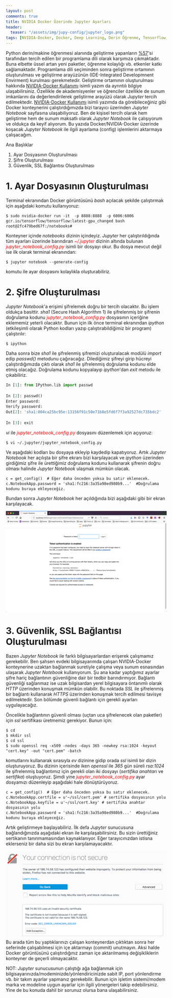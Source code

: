 ```yaml
---
layout: post
comments: true
title: NVIDIA Docker Üzerinde Jupyter Ayarları
header:
  teaser: "/assets/img/jupy-config/jupyter_logo.png"
tags: [NVIDIA-Docker, Docker, Deep Learning, Derin Öğrenme, Tensorflow, Jupyter, Jupyter Config, Jupyter Notebook]
---
```


   Python derin/makine öğrenmesi alanında geliştirme yapanların [%57](https://towardsdatascience.com/what-is-the-best-programming-language-for-machine-learning-a745c156d6b7)'si tarafından tercih edilen bir programlama dili olarak karşımıza çıkmaktadır.  Buna elbette üssel artan yeni paketler, öğrenme kolaylığı vb. etkenler katkı sağlamaktadır. Programlama dili seçiminden sonra geliştirme ortamının oluşturulması ve geliştirme arayüzünün (IDE-Integrated Developmnent Envirment) kurulması gerekmetedir. Geliştirme ortamının oluşturulması hakkında [NVIDIA-Docker Kullanımı](https://blgnksy.github.io/2018/07/05/nvidia-docker-usage.html) isimli yazım da ayrıntılı bilgiye ulaşabilirsiniz. Özellikle de akademisyenler ve öğrenciler özellikle de sunum imkanlarını da değerlendirilerek geliştirme arayüzü olarak _Jupyter_ tercih edilmektedir. [NVIDIA-Docker Kullanımı](https://blgnksy.github.io/2018/07/05/nvidia-docker-usage.html) isimli yazımda da görebileceğiniz gibi Docker konteynerini çalıştırdığımızda bizi tarayıcı üzerinden _Jupyter Notebook_ sayfasına ulaşabiliyoruz. Ben de kişisel tercih olarak hem geliştirme hem de sunum maksatlı olarak _Jupyter Notebook_ ile çalışıyorum ve oldukça da keyif alıyorum. Bu yazıda Docker/NVIDIA-Docker üzerinde koşacak _Jupyter Notebook_ ile ilgili ayarlama (config) işlemlerini aktarmaya çalışacağım. 

Ana Başlıklar
1. Ayar Dosyasının Oluşturulması
2. Şifre Oluşturulması
3. Güvenlik, SSL Bağlantısı Oluşturulması

# 1. Ayar Dosyasının Oluşturulması

   Terminal ekranından Docker görüntüsünü _bash_ açılacak şekilde çalıştırmak için aşağıdaki komutu kullanıyoruz:

```shell
$ sudo nvidia-docker run -it  -p 8888:8888  -p 6006:6006 gcr.io/tensorflow/tensorflow:latest-gpu_changed bash
root@2fc479bed67f:/notebooks#
```

   Konteyner içinde _notebooks_ dizinin içindeyiz. _Jupyter_ her çalıştırıldığında tüm ayarları üzerinde barındıran <span style="color:red">_~/.jupyter_</span> dizinin altında bulunan <span style="color:red"> _jupyter_notebook_config.py_</span> isimli bir dosyayı okur. Bu dosya mevcut değil ise ilk olarak terminal ekranından:

```shell
$ jupyter notebook --generate-config
```
komutu ile ayar dosyasını kolaylıkla oluşturabiliriz. 

# 2. Şifre Oluşturulması

   _Jupyter Notebook_'a erişimi şifrelemek doğru bir tercih olacaktır. Bu işlem oldukça basittir. _sha1_ (Secure Hash Algorithm 1) ile şifrelenmiş bir şifrenin doğrulama kodunu <span style="color:red"> _jupyter_notebook_config.py_</span> dosyasının içeriğine eklememiz yeterli olacaktır. Bunun için ilk önce terminal ekranından _ipython_ (etkileşimli olarak Python kodları yazıp çalıştırabildiğimiz bir program) çalıştırılır:
   
```shell
$ ipython
```
   Daha sonra bize _sha1_ ile şifrelenmiş şifremizi oluşturalacak modülü _import_ edip _passwd()_ metodunu çağıracağız. Dilediğimiz şifreyi girip hücreyi çalıştırdığımızda çıktı olarak _sha1_ ile şifrelenmiş doğrulama kodunu elde etmiş olacağız. Doğrulama kodunu kopyalayıp _ipython_'dan _exit_ metodu ile çıkabiliriz.
   
```python
In [1]: from IPython.lib import passwd

In [2]: passwd()
Enter password: 
Verify password:  
Out[2]: 'sha1:004ca25bc95e:13156f91c50e71b8e5fd6f7f3a92527dc735bdc2'

In [3]: exit
```
   
   _vi_ ile <span style="color:red"> _jupyter_notebook_config.py_</span> dosyasını düzenlemek için açıyoruz:
   
```shell
$ vi ~/.jupyter/jupyter_notebook_config.py
```

   Ve aşağıdaki kodları bu dosyaya ekleyip kaydedip kapatıyoruz. Artık _Jupyter Notebook_ her açılışta bir şifre ekranı bizi karşılayacak ve _ipython_ üzerinden girdiğimiz şifre ile ürettiğimiz doğrulama kodunu kullanarak şifrenin doğru olması halinde _Jupyter Notebook_ ulaşmak mümkün olacak.

```
c = get_config()  # Eğer daha önceden yoksa bu satır eklenecek.
c.NotebookApp.password = 'sha1:fc216:3a35a98ed980b9...'  #Doğrulama kodunu buraya ekleyeceğiz. 
```
   Bundan sonra _Jupyter Notebook_ her açıldığında bizi aşağıdaki gibi bir ekran karşılayacak.
   
![Jupyter](/assets/img/jupy-config/jupyter_password.png)

# 3. Güvenlik, SSL Bağlantısı Oluşturulması

   Bazen _Jupyter Notebook_ ile farklı bilgisayarlardan erişerek çalışmamız gerekebilir. Ben şahsen evdeki bilgisayarımda çalışan NVIDIA-Docker konteynerine uzaktan bağlanmak suretiyle çalışma veya sunum esnasından ulaşarak  _Jupyter Notebook_ kullanıyorum. Şu ana kadar yaptığımız ayarlar şifre hariç bağlantının güvenliğine dair bir tedbir barındırmıyor. Bağlantı güvenliği sağlanmaz ise uzak bilgisardan yerel bilgisayara öntanımlı olarak _HTTP_ üzerinden konuşmak mümkün olabilir. Bu noktada _SSL_ ile şifrelenmiş bir bağlantı kullanarak _HTTPS_ üzerinden konuşmak tercih edilmesi tavisye edilmektedir. Son bölümde güvenli bağlantı için gerekli ayarları uygulayacağız.
   
   Öncelikle bağlantının güvenli olması (uçtan uca şifrelenecek olan paketler) için _ssl_ sertifikası üretmemiz gerekiyor. Bunun için:
 
```shell
$ cd
$ mkdir ssl
$ cd ssl
$ sudo openssl req -x509 -nodes -days 365 -newkey rsa:1024 -keyout "cert.key" -out "cert.pem" -batch
```   
komutlarını kullanarak sırasıyla _ev_ dizinine gidip orada _ssl_ isimli bir dizin oluşturuyoruz. Bu dizinin içerisinde iken _openssl_ ile _365_ gün süreli _rsa:1024_ ile şifrelenmiş bağlantımız için gerekli olan iki dosyayı (_sertifika anahtarı_ ve _sertifika_) oluştuyoruz. Şimdi yine <span style="color:red"> _jupyter_notebook_config.py_</span> ayar dosyamızı düzenleyip aşağıdaki hale dönüştürüyoruz.

```
c = get_config()  # Eğer daha önceden yoksa bu satır eklenecek.
c.NotebookApp.certfile = u'~/ssl/cert.pem' # sertifika dosyasının yolu
c.NotebookApp.keyfile = u'~/ssl/cert.key' # sertifika anahtar dosyasının yolu
c.NotebookApp.password = 'sha1:fc216:3a35a98ed980b9...'  #Doğrulama kodunu buraya ekleyeceğiz. 
```
   Artık geliştirmeye başlayabiliriz.  İlk defa _Jupyter_ sunucusuna bağlandığınızda aşağıdaki ekran ile karşılaşabilirsiniz. Bu sizin ürettiğiniz sertikanın tanınmamasından kaynaklanıyor. Eğer tarayıcınızdan istisna eklerseniz bir daha sizi bu ekran karşılamayacaktır.
  
 ![Jupyter](/assets/img/jupy-config/jupyter-add-exception.png) 
   Bu arada tüm bu yaptıklarınızı çalışan konteynerdan çıktıktan sonra her seferinde çalışabilmesi için içe aktarmayı (commit) unutmayın. Aksi halde Docker görüntüsünü çalıştırdığınız zaman içe aktarılmamış değişikliklerin konteyner de geçerli olmayacaktır. 

NOT: _Jupyter_ sunucusunun çalıştığı ağa bağlanmak için bilgisayarınızda/modeminizde/yönlendiricinizde sabit IP, port yönlendirme vb. bir takım ayarlar yapmanız gerekebilir. Bunun için işletim sistemi/modem marka ve modeline uygun ayarlar için ilgili yönergeleri takip edebilirsiniz. Yine de bu konuda dahil bir sorunuz olursa bana ulaşabilirsiniz. 

